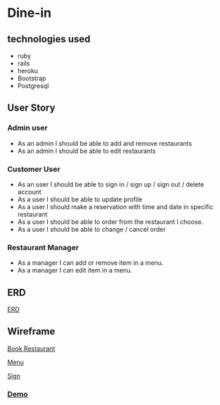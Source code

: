 # Dine-in


## technologies used
* ruby
* rails
* heroku
* Bootstrap
* Postgresql

## User Story

### Admin user

- As an admin I should be able to add and remove restaurants
- As an admin I should be able to edit restaurants


### Customer User

- As an user I should be able to sign in / sign up / sign out / delete account
- As a user I should be able to update profile
- As a user I should make a reservation with time and date in specific restaurant 
- As a user I should be able to order from the restaurant I choose.
- As a user I should be able to change / cancel order 

### Restaurant Manager
- As a manager I can add or remove item in a menu.
- As a manager I can edit item in a menu.


## ERD
[ERD](https://i.imgur.com/PRUfk8b.png)

## Wireframe
 [Book Restaurant](https://drive.google.com/file/d/1CFHDWDsywVfYYT6pzrtPauyY00ZA1pzi/view?usp=sharing)

 [Menu](https://drive.google.com/file/d/1TmvY7EaHhc-1WZlKNFJe4bjgFLkvRzn3/view?usp=sharing)

 [Sign](https://drive.google.com/file/d/11G-KjHaRULkrmBGyzopbdfrK8TXPjLEF/view?usp=sharing)


### [Demo](https://dine-in.herokuapp.com)


 


